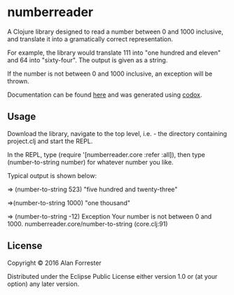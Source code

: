 # numberreader

A Clojure library designed to read a number between 0 and 1000 inclusive, and translate it into a gramatically correct representation.

For example, the library would translate 111 into "one hundred and eleven" and 64 into "sixty-four". The output is given as a string.

If the number is not between 0 and 1000 inclusive, an exception will be thrown.

Documentation can be found [here](https://github.com/alanforr/numberreader/blob/master/target/doc/intro.html) and was generated using [codox](https://github.com/weavejester/codox).

## Usage

Download the library, navigate to the top level, i.e. - the directory containing project.clj and start the REPL.

In the REPL, type (require '[numberreader.core :refer :all]), then type (number-to-string number) for whatever number you like.

Typical output is shown below:

=> (number-to-string 523)
"five hundred and twenty-three"

=>(number-to-string 1000)
"one thousand"

=> (number-to-string -12)
Exception Your number is not between 0 and 1000.  numberreader.core/number-to-string (core.clj:91)

## License

Copyright © 2016 Alan Forrester

Distributed under the Eclipse Public License either version 1.0 or (at
your option) any later version.
